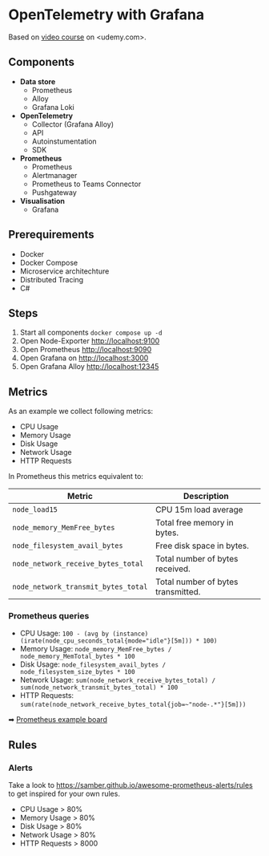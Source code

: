 # OpenTelemetry with Grafana

Based on [video course](https://www.udemy.com/course/mastering-prometheus-and-grafana/learn/lecture/27491608?start=0#overview) on <udemy.com>.

## Components

- **Data store**
  - Prometheus
  - Alloy
  - Grafana Loki
- **OpenTelemetry**
  - Collector (Grafana Alloy)
  - API
  - Autoinstumentation
  - SDK
- **Prometheus**
  - Prometheus
  - Alertmanager
  - Prometheus to Teams Connector
  - Pushgateway
- **Visualisation**
  - Grafana

## Prerequirements

- Docker
- Docker Compose
- Microservice architechture
- Distributed Tracing
- C#

## Steps

1. Start all components `docker compose up -d`
2. Open Node-Exporter <http://localhost:9100>
3. Open Prometheus <http://localhost:9090>
4. Open Grafana on <http://localhost:3000>
5. Open Grafana Alloy <http://localhost:12345>

## Metrics

As an example we collect following metrics:

- CPU Usage  
- Memory Usage
- Disk Usage
- Network Usage
- HTTP Requests

In Prometheus this metrics equivalent to:

| Metric | Description |
| ------ | ----------- |
| `node_load15` | CPU 15m load average |
| `node_memory_MemFree_bytes` | Total free memory in bytes. |
| `node_filesystem_avail_bytes` | Free disk space in bytes. |
| `node_network_receive_bytes_total` | Total number of bytes received. |
| `node_network_transmit_bytes_total` | Total number of bytes transmitted. |

### Prometheus queries

- CPU Usage: `100 - (avg by (instance) (irate(node_cpu_seconds_total{mode="idle"}[5m])) * 100)`
- Memory Usage: `node_memory_MemFree_bytes / node_memory_MemTotal_bytes * 100`
- Disk Usage: `node_filesystem_avail_bytes / node_filesystem_size_bytes * 100`
- Network Usage: `sum(node_network_receive_bytes_total) / sum(node_network_transmit_bytes_total) * 100`
- HTTP Requests: `sum(rate(node_network_receive_bytes_total{job=~"node-.*"}[5m]))`

➡ [Prometheus example board](http://localhost:9090/graph?g0.expr=sum(node_memory_Active_bytes%7Bjob%3D%22node-orbstack%22%7D)&g0.tab=0&g0.display_mode=lines&g0.show_exemplars=0&g0.range_input=1h&g1.expr=node_network_transmit_bytes_total&g1.tab=0&g1.display_mode=lines&g1.show_exemplars=0&g1.range_input=1h&g2.expr=node_memory_MemFree_bytes&g2.tab=0&g2.display_mode=lines&g2.show_exemplars=0&g2.range_input=1h&g3.expr=node_load15&g3.tab=0&g3.display_mode=lines&g3.show_exemplars=0&g3.range_input=1h&g4.expr=avg(node_filesystem_avail_bytes%20)%20by%20(device)&g4.tab=0&g4.display_mode=lines&g4.show_exemplars=0&g4.range_input=1h&g5.expr=node_network_receive_bytes_total%7Bdevice%3D%22eth0%22%7D&g5.tab=1&g5.display_mode=stacked&g5.show_exemplars=0&g5.range_input=1h&g6.expr=100%20-%20(avg%20by%20(instance)%20(irate(node_cpu_seconds_total%7Bmode%3D%22idle%22%7D%5B5m%5D))%20*%20100)&g6.tab=0&g6.display_mode=lines&g6.show_exemplars=0&g6.range_input=1h&g7.expr=avg(prometheus_http_requests_total)%20by%20(code)&g7.tab=0&g7.display_mode=lines&g7.show_exemplars=0&g7.range_input=1h)

## Rules

### Alerts

Take a look to <https://samber.github.io/awesome-prometheus-alerts/rules> to get inspired for your
own rules.

- CPU Usage > 80%
- Memory Usage > 80%
- Disk Usage > 80%
- Network Usage > 80%
- HTTP Requests > 8000
